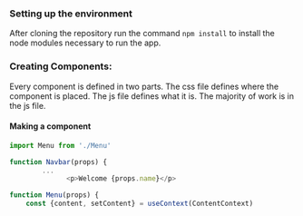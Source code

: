 ### Setting up the environment

After cloning the repository run the command `npm install` to install the node modules necessary to run the app.

### Creating Components:

Every component is defined in two parts. The css file defines where the component is placed. The js file defines what it is. The majority of work is in the js file. 

#### Making a component

```javascript
import Menu from './Menu'
```


```javascript
function Navbar(props) {
        ...
              <p>Welcome {props.name}</p>
```


```javascript
function Menu(props) {
    const {content, setContent} = useContext(ContentContext)
```



